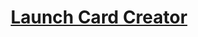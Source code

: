 <div align="center">
<h1><a href="https://zurry.github.io/card-creator/" target="_blank" rel="noopener noreferrer">Launch Card Creator</a></h1></div>
